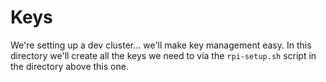# Keys

We're setting up a dev cluster... we'll make key management easy. In this directory we'll create all the keys we need to via the ```rpi-setup.sh``` script in the directory above this one. 
